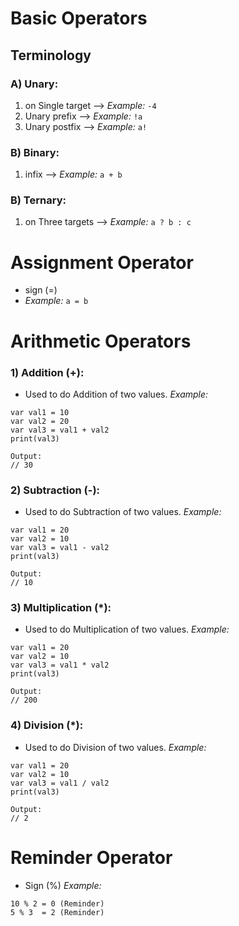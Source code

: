 # Basic Operators

## Terminology
### A) Unary:
1) on Single target  --> *Example:* `-4`
2) Unary prefix  --> *Example:* `!a`
3) Unary postfix  --> *Example:* `a!`

### B) Binary:
1) infix  --> *Example:* `a + b`

### B) Ternary:
1) on Three targets  --> *Example:* `a ? b : c`

#
# Assignment Operator
- sign (=)
- *Example:* `a = b`

# Arithmetic Operators
### 1) Addition (+):
- Used to do Addition of two values.
 *Example:* 
```
var val1 = 10
var val2 = 20
var val3 = val1 + val2
print(val3)

Output:
// 30
```
### 2) Subtraction (-):
- Used to do Subtraction of two values.
 *Example:* 
```
var val1 = 20
var val2 = 10
var val3 = val1 - val2
print(val3)

Output:
// 10
```
### 3) Multiplication (*):
- Used to do Multiplication of two values.
 *Example:* 
```
var val1 = 20
var val2 = 10
var val3 = val1 * val2
print(val3)

Output:
// 200
```
### 4) Division (*):
- Used to do Division of two values.
 *Example:* 
```
var val1 = 20
var val2 = 10
var val3 = val1 / val2
print(val3)

Output:
// 2
```
# Reminder Operator
- Sign (%)
 *Example:* 
```
10 % 2 = 0 (Reminder)
5 % 3  = 2 (Reminder)
```

